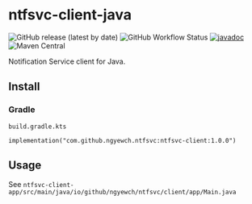 # ntfsvc-client-java

![GitHub release (latest by date)](https://img.shields.io/github/v/release/ngyewch/ntfsvc-client-java)
![GitHub Workflow Status](https://img.shields.io/github/workflow/status/ngyewch/ntfsvc-client-java/CI)
[![javadoc](https://javadoc.io/badge2/com.github.ngyewch.ntfsvc/ntfsvc-client/javadoc.svg)](https://javadoc.io/doc/com.github.ngyewch.ntfsvc/ntfsvc-client)
![Maven Central](https://img.shields.io/maven-central/v/com.github.ngyewch.ntfsvc/ntfsvc-client)

Notification Service client for Java.

## Install

### Gradle

`build.gradle.kts`
```
implementation("com.github.ngyewch.ntfsvc:ntfsvc-client:1.0.0")
```

## Usage

See `ntfsvc-client-app/src/main/java/io/github/ngyewch/ntfsvc/client/app/Main.java`
